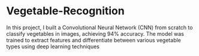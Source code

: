 # Vegetable-Recognition
In this project, I built a Convolutional Neural Network (CNN) from scratch to classify vegetables in images, achieving 94% accuracy. The model was trained to extract features and differentiate between various vegetable types using deep learning techniques
